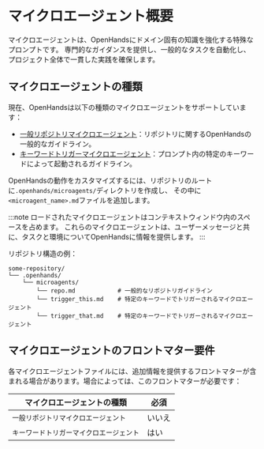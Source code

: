 # マイクロエージェント概要

マイクロエージェントは、OpenHandsにドメイン固有の知識を強化する特殊なプロンプトです。
専門的なガイダンスを提供し、一般的なタスクを自動化し、プロジェクト全体で一貫した実践を確保します。

## マイクロエージェントの種類

現在、OpenHandsは以下の種類のマイクロエージェントをサポートしています：

- [一般リポジトリマイクロエージェント](./microagents-repo)：リポジトリに関するOpenHandsの一般的なガイドライン。
- [キーワードトリガーマイクロエージェント](./microagents-keyword)：プロンプト内の特定のキーワードによって起動されるガイドライン。

OpenHandsの動作をカスタマイズするには、リポジトリのルートに`.openhands/microagents/`ディレクトリを作成し、
その中に`<microagent_name>.md`ファイルを追加します。

:::note
ロードされたマイクロエージェントはコンテキストウィンドウ内のスペースを占めます。
これらのマイクロエージェントは、ユーザーメッセージと共に、タスクと環境についてOpenHandsに情報を提供します。
:::

リポジトリ構造の例：

```
some-repository/
└── .openhands/
    └── microagents/
        └── repo.md            # 一般的なリポジトリガイドライン
        └── trigger_this.md    # 特定のキーワードでトリガーされるマイクロエージェント
        └── trigger_that.md    # 特定のキーワードでトリガーされるマイクロエージェント
```

## マイクロエージェントのフロントマター要件

各マイクロエージェントファイルには、追加情報を提供するフロントマターが含まれる場合があります。場合によっては、このフロントマターが必要です：

| マイクロエージェントの種類 | 必須 |
|--------------------------|------|
| `一般リポジトリマイクロエージェント` | いいえ |
| `キーワードトリガーマイクロエージェント` | はい |
